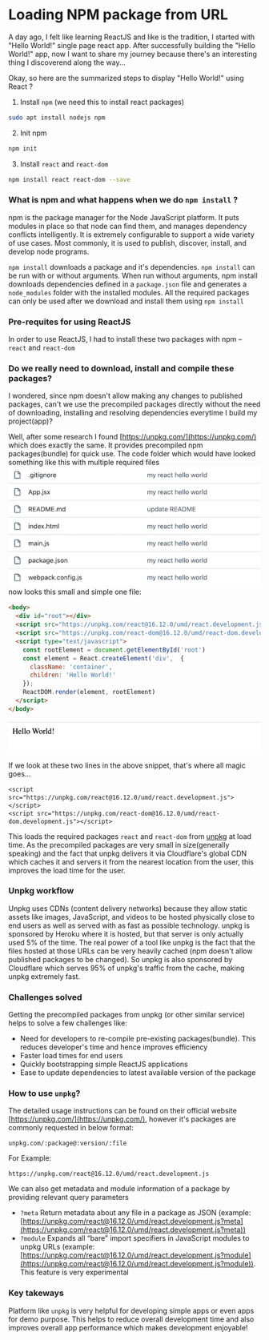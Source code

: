 # Loading NPM package from URL

A day ago, I felt like learning ReactJS and like is the tradition, I started with "Hello World!" single page react app. After successfully building the "Hello World!" app, now I want to share my journey because there's an interesting thing I discoverend along the way...

Okay, so here are the summarized steps to display "Hello World!" using React ?

1. Install `npm` (we need this to install react packages)
```bash
sudo apt install nodejs npm
```
2. Init npm
```bash
npm init
```
3. Install `react` and `react-dom`
```bash
npm install react react-dom --save
```

### What is npm and what happens when we do `npm install` ?
npm is the package manager for the Node JavaScript platform. It puts modules in place so that node can find them, and manages dependency conflicts intelligently. It is extremely configurable to support a wide variety of use cases. Most commonly, it is used to publish, discover, install, and develop node programs.

`npm install` downloads a package and it's dependencies. `npm install` can be run with or without arguments. When run without arguments, npm install downloads dependencies defined in a `package.json` file and generates a `node_modules` folder with the installed modules.
All the required packages can only be used after we download and install them using `npm install`

### Pre-requites for using ReactJS
In order to use ReactJS, I had to install these two packages with npm – `react` and `react-dom`

### Do we really need to download, install and compile these packages?
I wondered, since npm doesn't allow making any changes to published packages, can't we use the precompiled packages directly without the need of downloading, installing and resolving dependencies everytime I build my project(app)?

Well, after some research I found [https://unpkg.com/](https://unpkg.com/) which does exactly the same. It provides precompiled npm packages(bundle) for quick use. The code folder which would have looked something like this with multiple required files
![folder_structure](https://raw.githubusercontent.com/ViveKapoor/npm-package-as-url/main/folder_structure.png) now looks this small and simple one file:

```html
<body>
  <div id="root"></div>
  <script src="https://unpkg.com/react@16.12.0/umd/react.development.js"></script>
  <script src="https://unpkg.com/react-dom@16.12.0/umd/react-dom.development.js"></script>
  <script type="text/javascript">
    const rootElement = document.getElementById('root')
    const element = React.createElement('div',  {
      className: 'container',
      children: 'Hello World!'
    });
    ReactDOM.render(element, rootElement)
  </script>
</body>
```
![hello_world.png](https://raw.githubusercontent.com/ViveKapoor/npm-package-as-url/3ac60e2395d43a32bb95fdbcceb422e59ba22434/hello_world.png)

If we look at these two lines in the above snippet, that's where all magic goes...
```
<script src="https://unpkg.com/react@16.12.0/umd/react.development.js"></script>
<script src="https://unpkg.com/react-dom@16.12.0/umd/react-dom.development.js"></script>
```
This loads the required packages `react` and `react-dom` from [unpkg](https://unpkg.com/) at load time. As the precompiled packages are very small in size(generally speaking) and the fact that unpkg delivers it via Cloudflare's global CDN which caches it and servers it from the nearest location from the user, this improves the load time for the user.

### Unpkg workflow
Unpkg uses CDNs (content delivery networks) because they allow static assets like images, JavaScript, and videos to be hosted physically close to end users as well as served with as fast as possible technology. unpkg is sponsored by Heroku where it is hosted, but that server is only actually used 5% of the time. The real power of a tool like unpkg is the fact that the files hosted at those URLs can be very heavily cached (npm doesn't allow published packages to be changed). So unpkg is also sponsored by Cloudflare which serves 95% of unpkg's traffic from the cache, making unpkg extremely fast.


### Challenges solved
Getting the precompiled packages from unpkg (or other similar service) helps to solve a few challenges like:
- Need for developers to re-compile pre-existing packages(bundle). This reduces developer's time and hence improves efficiency
- Faster load times for end users
- Quickly bootstrapping simple ReactJS applications
- Ease to update dependencies to latest available version of the package

### How to use `unpkg`?
The detailed usage instructions can be found on their official website [https://unpkg.com/](https://unpkg.com/), however it's packages are commonly requested in below format:
```
unpkg.com/:package@:version/:file
```
For Example:
```
https://unpkg.com/react@16.12.0/umd/react.development.js
```
We can also get metadata and module information of a package by providing relevant query parameters
- `?meta`
Return metadata about any file in a package as JSON (example: [https://unpkg.com/react@16.12.0/umd/react.development.js?meta](https://unpkg.com/react@16.12.0/umd/react.development.js?meta))
- `?module`
Expands all “bare” import specifiers in JavaScript modules to unpkg URLs (example: [https://unpkg.com/react@16.12.0/umd/react.development.js?module](https://unpkg.com/react@16.12.0/umd/react.development.js?module)). This feature is very experimental

### Key takeways
Platform like `unpkg` is very helpful for developing simple apps or even apps for demo purpose. This helps to reduce overall development time and also improves overall app performance which makes development enjoyable!
